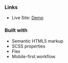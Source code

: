
### Links

- Live Site: [Demo]()

### Built with

- Semantic HTML5 markup
- SCSS properties
- Flex
- Mobile-first workflow   
  